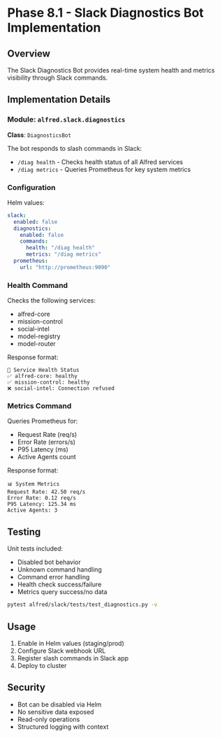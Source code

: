 # Phase 8.1 - Slack Diagnostics Bot Implementation

## Overview
The Slack Diagnostics Bot provides real-time system health and metrics visibility through Slack commands.

## Implementation Details

### Module: `alfred.slack.diagnostics`

**Class**: `DiagnosticsBot`

The bot responds to slash commands in Slack:
- `/diag health` - Checks health status of all Alfred services
- `/diag metrics` - Queries Prometheus for key system metrics

### Configuration

Helm values:
```yaml
slack:
  enabled: false
  diagnostics:
    enabled: false
    commands:
      health: "/diag health"
      metrics: "/diag metrics"
  prometheus:
    url: "http://prometheus:9090"
```

### Health Command

Checks the following services:
- alfred-core
- mission-control
- social-intel
- model-registry
- model-router

Response format:
```
🏥 Service Health Status
✅ alfred-core: healthy
✅ mission-control: healthy
❌ social-intel: Connection refused
```

### Metrics Command

Queries Prometheus for:
- Request Rate (req/s)
- Error Rate (errors/s)
- P95 Latency (ms)
- Active Agents count

Response format:
```
📊 System Metrics
Request Rate: 42.50 req/s
Error Rate: 0.12 req/s
P95 Latency: 125.34 ms
Active Agents: 3
```

## Testing

Unit tests included:
- Disabled bot behavior
- Unknown command handling
- Command error handling
- Health check success/failure
- Metrics query success/no data

```bash
pytest alfred/slack/tests/test_diagnostics.py -v
```

## Usage

1. Enable in Helm values (staging/prod)
2. Configure Slack webhook URL
3. Register slash commands in Slack app
4. Deploy to cluster

## Security

- Bot can be disabled via Helm
- No sensitive data exposed
- Read-only operations
- Structured logging with context
